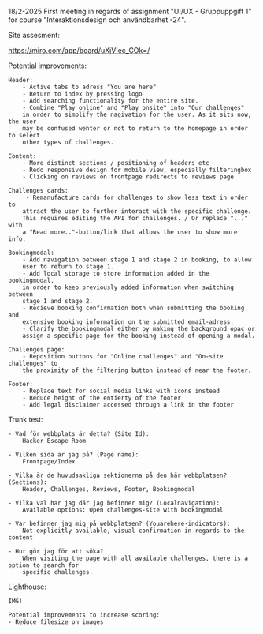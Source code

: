 18/2-2025
First meeting in regards of assignment "UI/UX - Gruppuppgift 1" for course "Interaktionsdesign och användbarhet -24".

Site assesment:

https://miro.com/app/board/uXjVIec_COk=/

Potential improvements:

    Header: 
        - Active tabs to adress "You are here"
        - Return to index by pressing logo
        - Add searching functionality for the entire site.
        - Combine "Play online" and "Play onsite" into "Our challenges" 
        in order to simplify the nagivation for the user. As it sits now, the user
        may be confused wehter or not to return to the homepage in order to select
        other types of challenges.
        
    Content:
        - More distinct sections / positioning of headers etc
        - Redo responsive design for mobile view, especially filteringbox
        - Clicking on reviews on frontpage redirects to reviews page
       
    Challenges cards:
         - Remanufacture cards for challenges to show less text in order to 
        attract the user to further interact with the specific challenge. 
        This requires editing the API for challenges. / Or replace "..." with
        a "Read more.."-button/link that allows the user to show more info.

    Bookingmodal:
        - Add navigation between stage 1 and stage 2 in booking, to allow
        user to return to stage 1.
        - Add local storage to store information added in the bookingmodal,
        in order to keep previously added information when switching between
        stage 1 and stage 2.
        - Recieve booking confirmation both when submitting the booking and 
        extensive booking information on the submitted email-adress.
        - Clarify the bookingmodal either by making the background opac or
        assign a specific page for the booking instead of opening a modal.

    Challenges page:
        - Reposition buttons for "Online challenges" and "On-site challenges" to
        the proximity of the filtering button instead of near the footer.

    Footer:
        - Replace text for social media links with icons instead
        - Reduce height of the entierty of the footer
        - Add legal disclaimer accessed through a link in the footer

Trunk test:

    - Vad för webbplats är detta? (Site Id): 
        Hacker Escape Room

    - Vilken sida är jag på? (Page name): 
        Frontpage/Index

    - Vilka är de huvudsakliga sektionerna på den här webbplatsen? (Sections): 
        Header, Challenges, Reviews, Footer, Bookingmodal

    - Vilka val har jag där jag befinner mig? (Localnavigation): 
        Available options: Open challenges-site with bookingmodal

    - Var befinner jag mig på webbplatsen? (Youarehere-indicators):
        Not explicitly available, visual confirmation in regards to the content

    - Hur gör jag för att söka?
        When visiting the page with all available challenges, there is a option to search for 
        specific challenges.

Lighthouse:

    IMG!

    Potential improvements to increase scoring:
    - Reduce filesize on images




